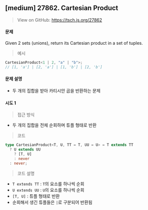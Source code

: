 ## [medium] 27862. Cartesian Product

> View on GitHub: https://tsch.js.org/27862

#### 문제

Given 2 sets (unions), return its Cartesian product in a set of tuples.

> 예시

```ts
CartesianProduct<1 | 2, "a" | "b">;
// [1, 'a'] | [2, 'a'] | [1, 'b'] | [2, 'b']
```

#### 문제 설명

- 두 개의 집합을 받아 카티시안 곱을 반환하는 문제

#### 시도 1

> 접근 방식

- 두 개의 집합을 전체 순회하며 튜플 형태로 반환

> 코드

```ts
type CartesianProduct<T, U, TT = T, UU = U> = T extends TT
  ? U extends UU
    ? [T, U]
    : never
  : never;
```

> 코드 설명

- `T extends TT` : `T`의 요소를 하나씩 순회
- `U extends UU` : `U`의 요소를 하나씩 순회
- `[T, U]` : 튜플 형태로 반환
- 순회해서 생긴 튜플들은 `|`로 구분되어 반환됨

